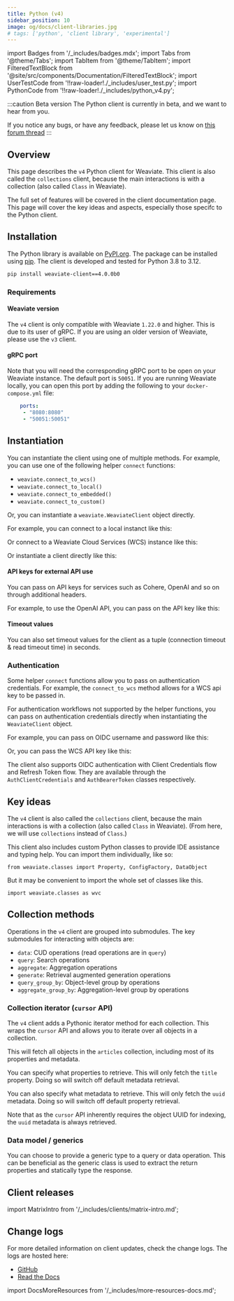 ```yaml
---
title: Python (v4)
sidebar_position: 10
image: og/docs/client-libraries.jpg
# tags: ['python', 'client library', 'experimental']
---
```


import Badges from '/_includes/badges.mdx';
import Tabs from '@theme/Tabs';
import TabItem from '@theme/TabItem';
import FilteredTextBlock from '@site/src/components/Documentation/FilteredTextBlock';
import UserTestCode from '!!raw-loader!./_includes/user_test.py';
import PythonCode from '!!raw-loader!./_includes/python_v4.py';

<Badges/>

:::caution Beta version
The Python client is currently in beta, and we want to hear from you.

If you notice any bugs, or have any feedback, please let us know on [this forum thread](https://forum.weaviate.io/t/python-v4-client-feedback-megathread/892)
:::

## Overview

This page describes the `v4` Python client for Weaviate. This client is also called the `collections` client, because the main interactions is with a collection (also called `Class` in Weaviate).

The full set of features will be covered in the client documentation page. This page will cover the key ideas and aspects, especially those specifc to the Python client.

## Installation

The Python library is available on [PyPI.org](https://pypi.org/project/weaviate-client/). The package can be installed using [pip](https://pypi.org/project/pip/). The client is developed and tested for Python 3.8 to 3.12.

```bash
pip install weaviate-client==4.0.0b0
```

### Requirements

#### Weaviate version

The `v4` client is only compatible with Weaviate `1.22.0` and higher. This is due to its user of gRPC. If you are using an older version of Weaviate, please use the `v3` client.

#### gRPC port

Note that you will need the corresponding gRPC port to be open on your Weaviate instance. The default port is `50051`. If you are running Weaviate locally, you can open this port by adding the following to your `docker-compose.yml` file:

```yaml
    ports:
     - "8080:8080"
     - "50051:50051"
```

## Instantiation

You can instantiate the client using one of multiple methods. For example, you can use one of the following helper `connect` functions:

- `weaviate.connect_to_wcs()`
- `weaviate.connect_to_local()`
- `weaviate.connect_to_embedded()`
- `weaviate.connect_to_custom()`

Or, you can instantiate a `weaviate.WeaviateClient` object directly.

For example, you can connect to a local instanct like this:

<FilteredTextBlock
  text={PythonCode}
  startMarker="# LocalInstantiation"
  endMarker="# END LocalInstantiation"
  language="py"
/>

Or connect to a Weaviate Cloud Services (WCS) instance like this:

<FilteredTextBlock
  text={PythonCode}
  startMarker="# WCSInstantiation"
  endMarker="# END WCSInstantiation"
  language="py"
/>

Or instantiate a client directly like this:

<FilteredTextBlock
  text={PythonCode}
  startMarker="# DirectInstantiation"
  endMarker="# END DirectInstantiation"
  language="py"
/>

#### API keys for external API use

You can pass on API keys for services such as Cohere, OpenAI and so on through additional headers.

For example, to use the OpenAI API, you can pass on the API key like this:

<FilteredTextBlock
  text={PythonCode}
  startMarker="# LocalInstantiationWithHeaders"
  endMarker="# END LocalInstantiationWithHeaders"
  language="py"
/>

#### Timeout values

You can also set timeout values for the client as a tuple  (connection timeout & read timeout time) in seconds.

<FilteredTextBlock
  text={PythonCode}
  startMarker="# LocalInstantiationWithTimeout"
  endMarker="# END LocalInstantiationWithTimeout"
  language="py"
/>

### Authentication

Some helper `connect` functions allow you to pass on authentication credentials. For example, the `connect_to_wcs` method allows for a WCS api key to be passed in.

<FilteredTextBlock
  text={PythonCode}
  startMarker="# WCSInstantiation"
  endMarker="# END WCSInstantiation"
  language="py"
/>

For authentication workflows not supported by the helper functions, you can pass on authentication credentials directly when instantiating the `WeaviateClient` object.

For example, you can pass on OIDC username and password like this:

<FilteredTextBlock
  text={PythonCode}
  startMarker="# DirectInstantiationWithOIDC"
  endMarker="# END DirectInstantiationWithOIDC"
  language="py"
/>

Or, you can pass the WCS API key like this:

<FilteredTextBlock
  text={PythonCode}
  startMarker="# DirectInstantiationWithAPIKey"
  endMarker="# END DirectInstantiationWithAPIKey"
  language="py"
/>

The client also supports OIDC authentication with Client Credentials flow and Refresh Token flow. They are available through the `AuthClientCredentials` and `AuthBearerToken` classes respectively.

## Key ideas

The `v4` client is also called the `collections` client, because the main interactions is with a collection (also called `Class` in Weaviate). (From here, we will use `collections` instead of `Class`.)

This client also includes custom Python classes to provide IDE assistance and typing help. You can import them individually, like so:

```
from weaviate.classes import Property, ConfigFactory, DataObject
```

But it may be convenient to import the whole set of classes like this.

```
import weaviate.classes as wvc
```

## Collection methods

Operations in the `v4` client are grouped into submodules. The key submodules for interacting with objects are:

- `data`: CUD operations (read operations are in `query`)
- `query`: Search operations
- `aggregate`: Aggregation operations
- `generate`: Retrieval augmented generation operations
- `query_group_by`: Object-level group by operations
- `aggregate_group_by`: Aggregation-level group by operations

### Collection iterator (`cursor` API)

The `v4` client adds a Pythonic iterator method for each collection. This wraps the `cursor` API and allows you to iterate over all objects in a collection.

This will fetch all objects in the `articles` collection, including most of its properties and metadata.

<FilteredTextBlock
  text={UserTestCode}
  startMarker="# IteratorBasic"
  endMarker="# END IteratorBasic"
  language="py"
/>

You can specify what properties to retrieve. This will only fetch the `title` property. Doing so will switch off default metadata retrieval.

<FilteredTextBlock
  text={UserTestCode}
  startMarker="# IteratorTitleOnly"
  endMarker="# END IteratorTitleOnly"
  language="py"
/>

You can also specify what metadata to retrieve. This will only fetch the `uuid` metadata. Doing so will switch off default property retrieval.

<FilteredTextBlock
  text={UserTestCode}
  startMarker="# IteratorMetadataOnly"
  endMarker="# END IteratorMetadataOnly"
  language="py"
/>

Note that as the `cursor` API inherently requires the object UUID for indexing, the `uuid` metadata is always retrieved.

### Data model / generics

You can choose to provide a generic type to a query or data operation. This can be beneficial as the generic class is used to extract the return properties and statically type the response.

<FilteredTextBlock
  text={UserTestCode}
  startMarker="# GenericsExample"
  endMarker="# END GenericsExample"
  language="py"
/>

## Client releases

import MatrixIntro from '/_includes/clients/matrix-intro.md';

<MatrixIntro />

## Change logs

For more detailed information on client updates, check the change logs. The logs
are hosted here:

- [GitHub](https://github.com/weaviate/weaviate-python-client/releases)
- [Read the Docs](https://weaviate-python-client.readthedocs.io/en/stable/changelog.html)


import DocsMoreResources from '/_includes/more-resources-docs.md';

<DocsMoreResources />
